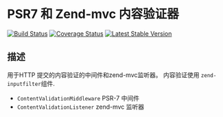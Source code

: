 PSR7 和 Zend-mvc 内容验证器
===========================

[![Build Status](https://travis-ci.org/zfegg/sms-sender.png)](https://travis-ci.org/zfegg/content-validation)
[![Coverage Status](https://coveralls.io/repos/github/zfegg/sms-sender/badge.svg?branch=master)](https://coveralls.io/github/zfegg/content-validation?branch=master)
[![Latest Stable Version](https://poser.pugx.org/zfegg/sms-sender/v/stable.png)](https://packagist.org/packages/zfegg/content-validation)

## 描述

用于HTTP 提交的内容验证的中间件和zend-mvc监听器。
内容验证使用 `zend-inputfilter`组件.

* `ContentValidationMiddleware` PSR-7 中间件
* `ContentValidationListener` zend-mvc 监听器


